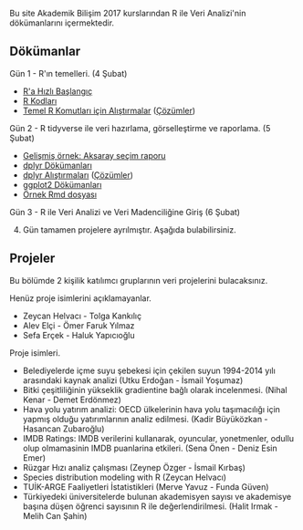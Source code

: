 Bu site Akademik Bilişim 2017 kurslarından R ile Veri Analizi'nin dökümanlarını içermektedir.

## Dökümanlar

Gün 1 - R'ın temelleri. (4 Şubat)

+ [R'a Hızlı Başlangıç](dokumanlar/RHizliGiris.pdf)
+ [R Kodları](https://raw.githubusercontent.com/r338/ab-2017/master/dokumanlar/baslama.R)
+ [Temel R Komutları için Alıştırmalar](dokumanlar/dokuman_temel_alistirma.html) ([Çözümler](dokumanlar/dokuman_temel_alistirma_cozumler.html))

Gün 2 - R tidyverse ile veri hazırlama, görselleştirme ve raporlama. (5 Şubat)

+ [Gelişmiş örnek: Aksaray seçim raporu](dokumanlar/il_bazi_rapor_Aksaray.html)
+ [dplyr Dökümanları](dokumanlar/dokuman_dplyr.html)
+ [dplyr Alıştırmaları](dokumanlar/dokuman_dplyr_alistirma.html) ([Çözümler](dokumanlar/dokuman_dplyr_alistirma_cozumler.html))
+ [ggplot2 Dökümanları](dokumanlar/dokuman_ggplot2.html)
+ [Örnek Rmd dosyası](https://raw.githubusercontent.com/r338/ab-2017/master/dokumanlar/ornek.Rmd)

Gün 3 - R ile Veri Analizi ve Veri Madenciliğine Giriş (6 Şubat)

4. Gün tamamen projelere ayrılmıştır. Aşağıda bulabilirsiniz.

## Projeler

Bu bölümde 2 kişilik katılımcı gruplarının veri projelerini bulacaksınız.

Henüz proje isimlerini açıklamayanlar.

+ Zeycan Helvacı - Tolga Kankılıç
+ Alev Elçi - Ömer Faruk Yılmaz
+ Sefa Erçek - Haluk Yapıcıoğlu

Proje isimleri.

+ Belediyelerde içme suyu şebekesi için çekilen suyun 1994-2014 yılı arasındaki kaynak analizi (Utku Erdoğan - İsmail Yoşumaz)
+ Bitki çeşitliliğinin yükseklik gradientine bağlı olarak incelenmesi. (Nihal Kenar - Demet Erdönmez)
+ Hava yolu yatırım analizi: OECD ülkelerinin hava yolu taşımacılığı için yapmış olduğu yatırımlarının analiz edilmesi. (Kadir Büyüközkan - Hasancan Zubaroğlu)
+ IMDB Ratings: IMDB verilerini kullanarak, oyuncular, yonetmenler, odullu olup olmamasinin IMDB puanlarina etkileri. (Sena Önen - Deniz Esin Emer)
+ Rüzgar Hızı analiz çalışması (Zeynep Özger - İsmail Kırbaş)
+ Species distribution modeling with R (Zeycan Helvacı)
+ TUİK-ARGE Faaliyetleri İstatistikleri (Merve Yavuz - Funda Güven)
+ Türkiyedeki üniversitelerde bulunan akademisyen sayısı ve akademisye başına düşen öğrenci sayısının R ile değerlendirilmesi. (Halit Irmak - Melih Can Şahin)
